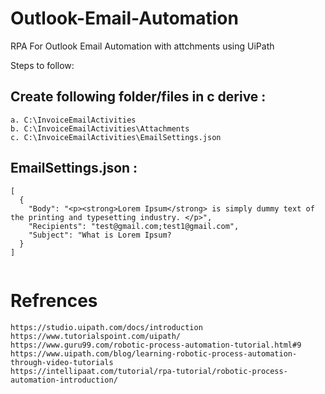 # Outlook-Email-Automation
RPA For Outlook Email Automation with attchments using UiPath

Steps to follow:
## Create following folder/files in c derive :
    a. C:\InvoiceEmailActivities
    b. C:\InvoiceEmailActivities\Attachments
    c. C:\InvoiceEmailActivities\EmailSettings.json
    
## EmailSettings.json :

``` 
[
  {
    "Body": "<p><strong>Lorem Ipsum</strong> is simply dummy text of the printing and typesetting industry. </p>",
    "Recipients": "test@gmail.com;test1@gmail.com",
    "Subject": "What is Lorem Ipsum?
  }
]
  
```  

# Refrences 
``` 
https://studio.uipath.com/docs/introduction
https://www.tutorialspoint.com/uipath/
https://www.guru99.com/robotic-process-automation-tutorial.html#9
https://www.uipath.com/blog/learning-robotic-process-automation-through-video-tutorials
https://intellipaat.com/tutorial/rpa-tutorial/robotic-process-automation-introduction/
``` 
